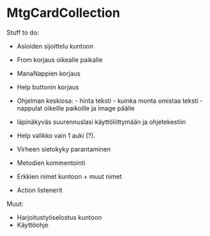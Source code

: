 # MtgCardCollection

Stuff to do:

- Asioiden sijoittelu kuntoon
- From korjaus oikealle paikalle
- ManaNappien korjaus
- Help buttonin korjaus
- Ohjelman keskiosa:
      - hinta teksti 
      - kuinka monta omistaa teksti
      -nappulat oikeille paikoille ja image päälle
 - läpinäkyväs suurennuslasi käyttöliittymään ja ohjetekestiin
 - Help valikko vain 1 auki (?).

 - Virheen sietokyky parantaminen
 - Metodien kommentointi
 - Erkkien nimet kuntoon + muut nimet
 - Action listenerit
 
 Muut:

- Harjoitustyöselostus kuntoon
- Käyttöohje

